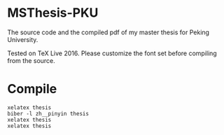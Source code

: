 MSThesis-PKU
============

The source code and the compiled pdf of my master thesis for Peking University. 

Tested on TeX Live 2016. Please customize the font set before compiling from the source.

# Compile
```
xelatex thesis
biber -l zh__pinyin thesis
xelatex thesis
xelatex thesis
```
